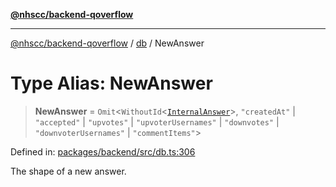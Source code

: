 [**@nhscc/backend-qoverflow**](../../README.md)

***

[@nhscc/backend-qoverflow](../../README.md) / [db](../README.md) / NewAnswer

# Type Alias: NewAnswer

> **NewAnswer** = `Omit`\<`WithoutId`\<[`InternalAnswer`](InternalAnswer.md)\>, `"createdAt"` \| `"accepted"` \| `"upvotes"` \| `"upvoterUsernames"` \| `"downvotes"` \| `"downvoterUsernames"` \| `"commentItems"`\>

Defined in: [packages/backend/src/db.ts:306](https://github.com/nhscc/qoverflow.api.hscc.bdpa.org/blob/f5ce596891ef5639d9d2800df6d35c0e862108c3/packages/backend/src/db.ts#L306)

The shape of a new answer.

